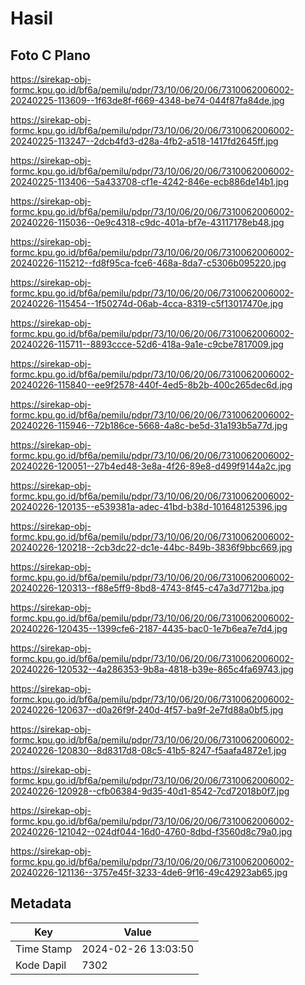 # Hasil

## Foto C Plano

https://sirekap-obj-formc.kpu.go.id/bf6a/pemilu/pdpr/73/10/06/20/06/7310062006002-20240225-113609--1f63de8f-f669-4348-be74-044f87fa84de.jpg

https://sirekap-obj-formc.kpu.go.id/bf6a/pemilu/pdpr/73/10/06/20/06/7310062006002-20240225-113247--2dcb4fd3-d28a-4fb2-a518-1417fd2645ff.jpg

https://sirekap-obj-formc.kpu.go.id/bf6a/pemilu/pdpr/73/10/06/20/06/7310062006002-20240225-113406--5a433708-cf1e-4242-846e-ecb886de14b1.jpg

https://sirekap-obj-formc.kpu.go.id/bf6a/pemilu/pdpr/73/10/06/20/06/7310062006002-20240226-115036--0e9c4318-c9dc-401a-bf7e-43117178eb48.jpg

https://sirekap-obj-formc.kpu.go.id/bf6a/pemilu/pdpr/73/10/06/20/06/7310062006002-20240226-115212--fd8f95ca-fce6-468a-8da7-c5306b095220.jpg

https://sirekap-obj-formc.kpu.go.id/bf6a/pemilu/pdpr/73/10/06/20/06/7310062006002-20240226-115454--1f50274d-06ab-4cca-8319-c5f13017470e.jpg

https://sirekap-obj-formc.kpu.go.id/bf6a/pemilu/pdpr/73/10/06/20/06/7310062006002-20240226-115711--8893ccce-52d6-418a-9a1e-c9cbe7817009.jpg

https://sirekap-obj-formc.kpu.go.id/bf6a/pemilu/pdpr/73/10/06/20/06/7310062006002-20240226-115840--ee9f2578-440f-4ed5-8b2b-400c265dec6d.jpg

https://sirekap-obj-formc.kpu.go.id/bf6a/pemilu/pdpr/73/10/06/20/06/7310062006002-20240226-115946--72b186ce-5668-4a8c-be5d-31a193b5a77d.jpg

https://sirekap-obj-formc.kpu.go.id/bf6a/pemilu/pdpr/73/10/06/20/06/7310062006002-20240226-120051--27b4ed48-3e8a-4f26-89e8-d499f9144a2c.jpg

https://sirekap-obj-formc.kpu.go.id/bf6a/pemilu/pdpr/73/10/06/20/06/7310062006002-20240226-120135--e539381a-adec-41bd-b38d-101648125396.jpg

https://sirekap-obj-formc.kpu.go.id/bf6a/pemilu/pdpr/73/10/06/20/06/7310062006002-20240226-120218--2cb3dc22-dc1e-44bc-849b-3836f9bbc669.jpg

https://sirekap-obj-formc.kpu.go.id/bf6a/pemilu/pdpr/73/10/06/20/06/7310062006002-20240226-120313--f88e5ff9-8bd8-4743-8f45-c47a3d7712ba.jpg

https://sirekap-obj-formc.kpu.go.id/bf6a/pemilu/pdpr/73/10/06/20/06/7310062006002-20240226-120435--1399cfe6-2187-4435-bac0-1e7b6ea7e7d4.jpg

https://sirekap-obj-formc.kpu.go.id/bf6a/pemilu/pdpr/73/10/06/20/06/7310062006002-20240226-120532--4a286353-9b8a-4818-b39e-865c4fa69743.jpg

https://sirekap-obj-formc.kpu.go.id/bf6a/pemilu/pdpr/73/10/06/20/06/7310062006002-20240226-120637--d0a26f9f-240d-4f57-ba9f-2e7fd88a0bf5.jpg

https://sirekap-obj-formc.kpu.go.id/bf6a/pemilu/pdpr/73/10/06/20/06/7310062006002-20240226-120830--8d8317d8-08c5-41b5-8247-f5aafa4872e1.jpg

https://sirekap-obj-formc.kpu.go.id/bf6a/pemilu/pdpr/73/10/06/20/06/7310062006002-20240226-120928--cfb06384-9d35-40d1-8542-7cd72018b0f7.jpg

https://sirekap-obj-formc.kpu.go.id/bf6a/pemilu/pdpr/73/10/06/20/06/7310062006002-20240226-121042--024df044-16d0-4760-8dbd-f3560d8c79a0.jpg

https://sirekap-obj-formc.kpu.go.id/bf6a/pemilu/pdpr/73/10/06/20/06/7310062006002-20240226-121136--3757e45f-3233-4de6-9f16-49c42923ab65.jpg


## Metadata

| Key        | Value               |
| ---------- | ------------------- |
| Time Stamp | 2024-02-26 13:03:50 |
| Kode Dapil | 7302                |



